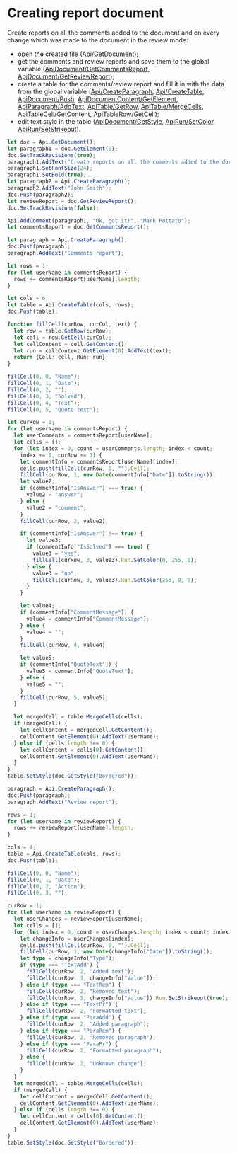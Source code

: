 # Creating report document

Create reports on all the comments added to the document and on every change which was made to the document in the review mode:

- open the created file ([Api/GetDocument](../../usage-api/text-document-api/Api/Methods/GetDocument.md));
- get the comments and review reports and save them to the global variable ([ApiDocument/GetCommentsReport](../../usage-api/text-document-api/ApiDocument/Methods/GetCommentsReport.md), [ApiDocument/GetReviewReport](../../usage-api/text-document-api/ApiDocument/Methods/GetReviewReport.md));
- create a table for the comments/review report and fill it in with the data from the global variable ([Api/CreateParagraph](../../usage-api/text-document-api/Api/Methods/CreateParagraph.md), [Api/CreateTable](../../usage-api/text-document-api/Api/Methods/CreateTable.md), [ApiDocument/Push](../../usage-api/text-document-api/ApiDocument/Methods/Push.md), [ApiDocumentContent/GetElement](../../usage-api/text-document-api/ApiDocumentContent/Methods/GetElement.md), [ApiParagraph/AddText](../../usage-api/text-document-api/ApiParagraph/Methods/AddText.md), [ApiTable/GetRow](../../usage-api/text-document-api/ApiTable/Methods/GetRow.md), [ApiTable/MergeCells](../../usage-api/text-document-api/ApiTable/Methods/MergeCells.md), [ApiTableCell/GetContent](../../usage-api/text-document-api/ApiTableCell/Methods/GetContent.md), [ApiTableRow/GetCell](../../usage-api/text-document-api/ApiTableRow/Methods/GetCell.md));
- edit text style in the table ([ApiDocument/GetStyle](../../usage-api/text-document-api/ApiDocument/Methods/GetStyle.md), [ApiRun/SetColor](../../usage-api/text-document-api/ApiRun/Methods/SetColor.md), [ApiRun/SetStrikeout](../../usage-api/text-document-api/ApiRun/Methods/SetStrikeout.md)).

```ts editor-docx zoom=60
let doc = Api.GetDocument();
let paragraph1 = doc.GetElement(0);
doc.SetTrackRevisions(true);
paragraph1.AddText("Create reports on all the comments added to the document and on every change which was made to the document in the review mode");
paragraph1.SetFontSize(24);
paragraph1.SetBold(true);
let paragraph2 = Api.CreateParagraph();
paragraph2.AddText("John Smith");
doc.Push(paragraph2);
let reviewReport = doc.GetReviewReport();
doc.SetTrackRevisions(false);

Api.AddComment(paragraph1, "Ok, got it!", "Mark Pottato");
let commentsReport = doc.GetCommentsReport();

let paragraph = Api.CreateParagraph();
doc.Push(paragraph);
paragraph.AddText("Comments report");

let rows = 1;
for (let userName in commentsReport) {
  rows += commentsReport[userName].length;
}

let cols = 6;
let table = Api.CreateTable(cols, rows);
doc.Push(table);

function fillCell(curRow, curCol, text) {
  let row = table.GetRow(curRow);
  let cell = row.GetCell(curCol);
  let cellContent = cell.GetContent();
  let run = cellContent.GetElement(0).AddText(text);
  return {Cell: cell, Run: run};
}

fillCell(0, 0, "Name");
fillCell(0, 1, "Date");
fillCell(0, 2, "");
fillCell(0, 3, "Solved");
fillCell(0, 4, "Text");
fillCell(0, 5, "Quote text");

let curRow = 1;
for (let userName in commentsReport) {
  let userComments = commentsReport[userName];
  let cells = [];
  for (let index = 0, count = userComments.length; index < count;
    index += 1, curRow += 1) {
    let commentInfo = commentsReport[userName][index];
    cells.push(fillCell(curRow, 0, "").Cell);
    fillCell(curRow, 1, new Date(commentInfo["Date"]).toString());
    let value2;
    if (commentInfo["IsAnswer"] === true) {
      value2 = "answer";
    } else {
      value2 = "comment";
    }
    fillCell(curRow, 2, value2);

    if (commentInfo["IsAnswer"] !== true) {
      let value3;
      if (commentInfo["IsSolved"] === true) {
        value3 = "yes";
        fillCell(curRow, 3, value3).Run.SetColor(0, 255, 0);
      } else {
        value3 = "no";
        fillCell(curRow, 3, value3).Run.SetColor(255, 0, 0);
      }
    }

    let value4;
    if (commentInfo["CommentMessage"]) {
      value4 = commentInfo["CommentMessage"];
    } else {
      value4 = "";
    }
    fillCell(curRow, 4, value4);

    let value5;
    if (commentInfo["QuoteText"]) {
      value5 = commentInfo["QuoteText"];
    } else {
      value5 = "";
    }
    fillCell(curRow, 5, value5);
  }

  let mergedCell = table.MergeCells(cells);
  if (mergedCell) {
    let cellContent = mergedCell.GetContent();
    cellContent.GetElement(0).AddText(userName);
  } else if (cells.length !== 0) {
    let cellContent = cells[0].GetContent();
    cellContent.GetElement(0).AddText(userName);
  }
}
table.SetStyle(doc.GetStyle("Bordered"));

paragraph = Api.CreateParagraph();
doc.Push(paragraph);
paragraph.AddText("Review report");

rows = 1;
for (let userName in reviewReport) {
  rows += reviewReport[userName].length;
}

cols = 4;
table = Api.CreateTable(cols, rows);
doc.Push(table);

fillCell(0, 0, "Name");
fillCell(0, 1, "Date");
fillCell(0, 2, "Action");
fillCell(0, 3, "");

curRow = 1;
for (let userName in reviewReport) {
  let userChanges = reviewReport[userName];
  let cells = [];
  for (let index = 0, count = userChanges.length; index < count; index += 1, curRow += 1) {
    let changeInfo = userChanges[index];
    cells.push(fillCell(curRow, 0, "").Cell);
    fillCell(curRow, 1, new Date(changeInfo["Date"]).toString());
    let type = changeInfo["Type"];
    if (type === "TextAdd") {
      fillCell(curRow, 2, "Added text");
      fillCell(curRow, 3, changeInfo["Value"]);
    } else if (type === "TextRem") {
      fillCell(curRow, 2, "Removed text");
      fillCell(curRow, 3, changeInfo["Value"]).Run.SetStrikeout(true);
    } else if (type === "TextPr") {
      fillCell(curRow, 2, "Formatted text");
    } else if (type === "ParaAdd") {
      fillCell(curRow, 2, "Added paragraph");
    } else if (type === "ParaRem") {
      fillCell(curRow, 2, "Removed paragraph");
    } else if (type === "ParaPr") {
      fillCell(curRow, 2, "Formatted paragraph");
    } else {
      fillCell(curRow, 2, "Unknown change");
    }
  }
  let mergedCell = table.MergeCells(cells);
  if (mergedCell) {
    let cellContent = mergedCell.GetContent();
    cellContent.GetElement(0).AddText(userName);
  } else if (cells.length !== 0) {
    let cellContent = cells[0].GetContent();
    cellContent.GetElement(0).AddText(userName);
  }
}
table.SetStyle(doc.GetStyle("Bordered"));
```
